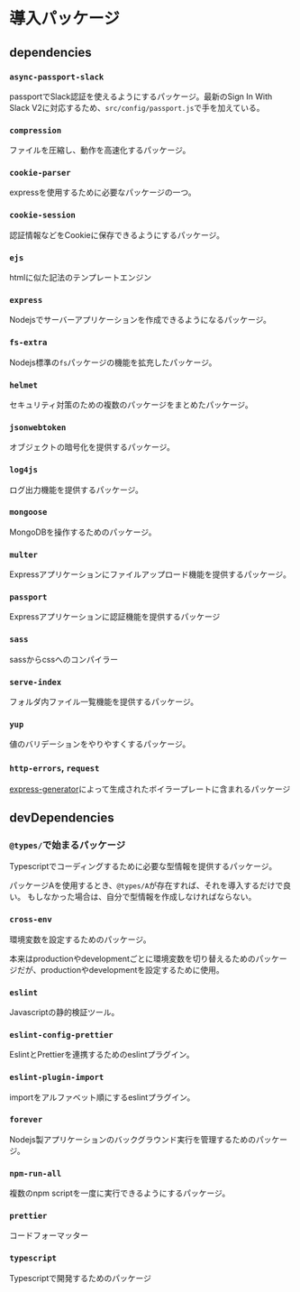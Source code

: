 # 導入パッケージ

## dependencies

### `async-passport-slack`

passportでSlack認証を使えるようにするパッケージ。最新のSign In With Slack V2に対応するため、`src/config/passport.js`で手を加えている。

### `compression`

ファイルを圧縮し、動作を高速化するパッケージ。

### `cookie-parser`

expressを使用するために必要なパッケージの一つ。

### `cookie-session`

認証情報などをCookieに保存できるようにするパッケージ。

### `ejs`

htmlに似た記法のテンプレートエンジン

### `express`

Nodejsでサーバーアプリケーションを作成できるようになるパッケージ。

### `fs-extra`

Nodejs標準の`fs`パッケージの機能を拡充したパッケージ。

### `helmet`

セキュリティ対策のための複数のパッケージをまとめたパッケージ。

### `jsonwebtoken`

オブジェクトの暗号化を提供するパッケージ。

### `log4js`

ログ出力機能を提供するパッケージ。

### `mongoose`

MongoDBを操作するためのパッケージ。

### `multer`

Expressアプリケーションにファイルアップロード機能を提供するパッケージ。

### `passport`

Expressアプリケーションに認証機能を提供するパッケージ

### `sass`

sassからcssへのコンパイラー

### `serve-index`

フォルダ内ファイル一覧機能を提供するパッケージ。

### `yup`

値のバリデーションをやりやすくするパッケージ。

### `http-errors`, `request`

[express-generator](https://www.npmjs.com/package/express-generator)によって生成されたボイラープレートに含まれるパッケージ

## devDependencies

### `@types/`で始まるパッケージ

Typescriptでコーディングするために必要な型情報を提供するパッケージ。

パッケージAを使用するとき、`@types/A`が存在すれば、それを導入するだけで良い。
もしなかった場合は、自分で型情報を作成しなければならない。

### `cross-env`

環境変数を設定するためのパッケージ。

本来はproductionやdevelopmentごとに環境変数を切り替えるためのパッケージだが、productionやdevelopmentを設定するために使用。

### `eslint`

Javascriptの静的検証ツール。

### `eslint-config-prettier`

EslintとPrettierを連携するためのeslintプラグイン。

### `eslint-plugin-import`

importをアルファベット順にするeslintプラグイン。

### `forever`

Nodejs製アプリケーションのバックグラウンド実行を管理するためのパッケージ。

### `npm-run-all`

複数のnpm scriptを一度に実行できるようにするパッケージ。

### `prettier`

コードフォーマッター

### `typescript`

Typescriptで開発するためのパッケージ

